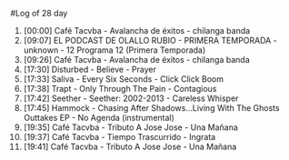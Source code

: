 #Log of 28 day

1. [00:00] Café Tacvba - Avalancha de éxitos - chilanga banda
1. [09:07] EL PODCAST DE OLALLO RUBIO - PRIMERA TEMPORADA - unknown - 12 Programa 12 (Primera Temporada)
1. [09:26] Café Tacvba - Avalancha de éxitos - chilanga banda
1. [17:30] Disturbed - Believe - Prayer
1. [17:33] Saliva - Every Six Seconds - Click Click Boom
1. [17:38] Trapt - Only Through The Pain - Contagious
1. [17:42] Seether - Seether: 2002-2013 - Careless Whisper
1. [17:45] Hammock - Chasing After Shadows...Living With The Ghosts Outtakes EP - No Agenda (instrumental)
1. [19:35] Café Tacvba - Tributo A Jose Jose - Una Mañana
1. [19:37] Café Tacvba - Tiempo Trascurrido - Ingrata
1. [19:41] Café Tacvba - Tributo A Jose Jose - Una Mañana
